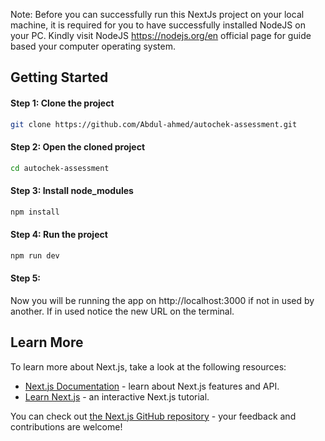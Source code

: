 Note: Before you can successfully run this NextJs project on your local machine, it is required for you to have successfully installed NodeJS on your PC. Kindly visit NodeJS https://nodejs.org/en official page for guide based your computer operating system.

## Getting Started

#### Step 1: Clone the project
```bash
git clone https://github.com/Abdul-ahmed/autochek-assessment.git
```

#### Step 2: Open the cloned project
```bash
cd autochek-assessment
```

#### Step 3: Install node_modules
```bash
npm install
```

#### Step 4: Run the project
```bash
npm run dev
```

#### Step 5:
Now you will be running the app on http://localhost:3000 if not in used by another. If in used notice the new URL on the terminal.

## Learn More

To learn more about Next.js, take a look at the following resources:

- [Next.js Documentation](https://nextjs.org/docs) - learn about Next.js features and API.
- [Learn Next.js](https://nextjs.org/learn) - an interactive Next.js tutorial.

You can check out [the Next.js GitHub repository](https://github.com/vercel/next.js/) - your feedback and contributions are welcome!
